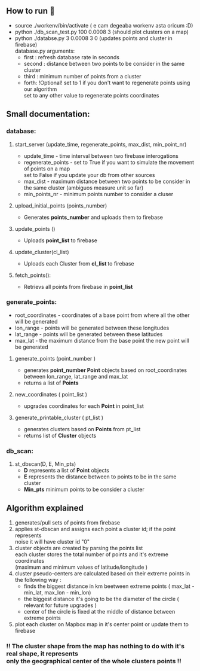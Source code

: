 ## How to run :running:
* source ./workenv/bin/activate ( e cam degeaba workenv asta oricum :D) 
* python ./db_scan_test.py 100 0.0008 3 (should plot clusters on a map)
* python ./databse.py 3  0.0008 3 0 (updates points and cluster in firebase)
<br>database.py arguments:
    - first : refresh database rate in seconds
    - second : distance between two points to be consider in the same cluster
    - third : minimum number of points from a cluster
    - forth: !Optional!  set to 1 if you don't want to regenerate points using our algorithm<br>
    set to any other value to regenerate points coordinates

## Small documentation:
### database: 
1. start_server (update_time, regenerate_points, max_dist, min_point_nr)<br>
    * update_time - time interval between two firebase interogations
    * regenerate_points -  set to True if you want to simulate the movement of points on a map<br>
                                    set to False if you update your db from other sources
    * max_dist - maximum distance between two points to be consider in the same cluster (ambiguos measure unit so far)
    * min_points_nr - minimum points number to consider a cluser

2.  upload_initial_points (points_number)<br>
    * Generates <b>points_number</b> and uploads them to firebase

3. update_points () <br>
    * Uploads <b> point_list</b> to firebase

4. update_cluster(cl_list)
    * Uploads each Cluster from <b> cl_list </b> to firebase

5. fetch_points():
    * Retrievs all points from firebase in <b> point_list </b>
### generate_points:
* root_coordinates - coordinates of a base point from where all the other will be generated
* lon_range - points will be generated between these longitudes
* lat_range - points will be generated between these latitudes
* max_lat - the maximum distance from the base point the new point will be generated

1. generate_points (point_number )
    * generates <b>point_number Point</b> objects based on root_coordinates between lon_range, lat_range and max_lat 
    * returns a list of <b>Points</b>

2. new_coordinates ( point_list )
    * upgrades coordinates for each <b>Point</b> in point_list

3. generate_printable_cluster ( pt_list )
    * generates clusters based on <b>Points</b> from pt_list
    * returns list of <b>Cluster</b> objects

### db_scan:
1. st_dbscan(D, E, Min_pts)
    * <b>D</b> represents a list of <b>Point</b> objects
    * <b>E</b> represents the distance between to points to be in the same cluster
    * <b>Min_pts</b> minimum points to be consider a cluster

## Algorithm explained
1. generates/pull sets of points from firebase
2. applies st-dbscan and assigns each point a cluster id; if the point represents<br> noise it will have cluster id "0"
3. cluster objects are created by parsing the points list<br>
each cluster stores the total number of points and it's extreme coordinates 
<br> (maximum and minimum values of latitude/longitude )
4. cluster pseudo-centers are calculated based on their extreme points in the following way :<br>
    * finds the biggest distance in km beetween extreme points ( max_lat - min_lat, max_lon - min_lon)
    * the biggest distance it's going to be the diameter of the circle ( relevant for future upgrades )
    * center of the circle is fixed at the middle of distance between extreme points
5. plot each cluster on Mapbox map in it's center point or update them to firebase

### !! The cluster shape from the map has nothing to do with it's real shape, it represents <br> only the geographical center of the whole clusters points !!
